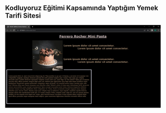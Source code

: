## Kodluyoruz Eğitimi Kapsamında Yaptığım Yemek Tarifi Sitesi
 
![Sitemin resmi](kodluyoruzproje.png)